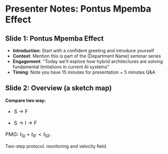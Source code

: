 # Presenter Notes: Pontus Mpemba Effect

## Slide 1: Pontus Mpemba Effect
- **Introduction**: Start with a confident greeting and introduce yourself
- **Context**: Mention this is part of the [Department Name] seminar series
- **Engagement**: "Today we'll explore how hybrid architectures are solving fundamental limitations in current AI systems"
- **Timing**: Note you have 15 minutes for presentation + 5 minutes Q&A

## Slide 2: Overview (a sketch map)
**Compare two way:**
<v-click>

<v-drag pos="209,86,520,65">
  <span style="font-size: 16px;">

- S $\to$ F

  </span>
</v-drag>

</v-click>
<v-click>

<v-drag pos="209,86,520,65">
  <span style="font-size: 16px;">

- S $\to$ I $\to$ F

  </span>
</v-drag>

</v-click>
<v-click>

<v-drag pos="209,86,520,65">
  <span style="font-size: 16px;">

PMG: $t_{\text{SI}} + t_{\text{IF}} < t_{\text{SF}}$.

  </span>
</v-drag>

</v-click>
Two-step protocol. monitoring and velocity field.

